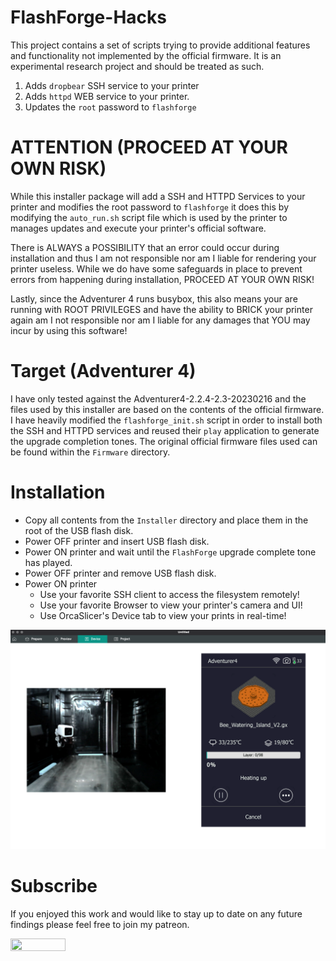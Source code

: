 # FlashForge-Hacks
This project contains a set of scripts trying to provide additional features and functionality not implemented by the official firmware.  It is an experimental research project and should be treated as such.

1. Adds `dropbear` SSH service to your printer
2. Adds `httpd` WEB service to your printer.
3. Updates the `root` password to `flashforge`

# ATTENTION (PROCEED AT YOUR OWN RISK)
While this installer package will add a SSH and HTTPD Services to your printer and modifies the root password to `flashforge` it does this by modifying the `auto_run.sh` script file which is used by the printer to manages updates and execute your printer's official software.

There is ALWAYS a POSSIBILITY that an error could occur during installation and thus I am not responsible nor am I liable for rendering your printer useless.  While we do have some safeguards in place to prevent errors from happening during installation, PROCEED AT YOUR OWN RISK!

Lastly, since the Adventurer 4 runs busybox, this also means your are running with ROOT PRIVILEGES and have the ability to BRICK your printer again am I not responsible nor am I liable for any damages that YOU may incur by using this software!

# Target (Adventurer 4)
I have only tested against the Adventurer4-2.2.4-2.3-20230216 and the files used by this installer are based on the contents of the official firmware.  I have heavily modified the `flashforge_init.sh` script in order to install both the SSH and HTTPD services and reused their `play` application to generate the upgrade completion tones.  The original official firmware files used can be found within the `Firmware` directory.

# Installation
* Copy all contents from the `Installer` directory and place them in the root of the USB flash disk.
* Power OFF printer and insert USB flash disk.
* Power ON printer and wait until the `FlashForge` upgrade complete tone has played.
* Power OFF printer and remove USB flash disk.
* Power ON printer
  * Use your favorite SSH client to access the filesystem remotely!
  * Use your favorite Browser to view your printer's camera and UI!
  * Use OrcaSlicer's Device tab to view your prints in real-time!

![WebUI](Images/OrcaSlicer-ADV4-WebUI-Printing.png)

# Subscribe
If you enjoyed this work and would like to stay up to date on any future findings please feel free to join my patreon.

[<img src="https://brandlogos.net/wp-content/uploads/2021/12/Patreon_logo_old-1536x352.png" width="88" height="20"/>](https://patreon.com/sumolx?utm_medium=unknown&utm_source=join_link&utm_campaign=creatorshare_creator&utm_content=copyLink)
